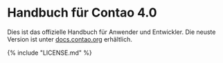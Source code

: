 # Handbuch für Contao 4.0

Dies ist das offizielle Handbuch für Anwender und Entwickler. Die neuste
Version ist unter [docs.contao.org](https://docs.contao.org/) erhältlich.


{% include "LICENSE.md" %}
